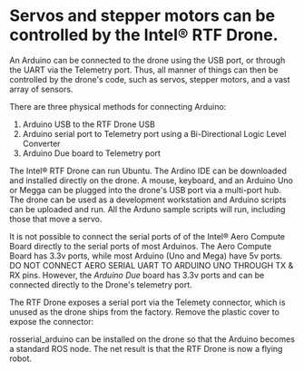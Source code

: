 # Servos and stepper motors can be controlled by the Intel® RTF Drone.

An Arduino can be connected to the drone using the USB port, or through the UART via the Telemetry port. Thus, all manner of things can then be controlled by the drone's code, such as servos, stepper motors, and a vast array of sensors.  

There are three physical methods for connecting Arduino:
1. Arduino USB to the RTF Drone USB
2. Arduino serial port to Telemetry port using a Bi-Directional Logic Level Converter
3. Arduino Due board to Telemetry port

The Intel® RTF Drone can run Ubuntu. The Ardino IDE can be downloaded and installed directly on the drone.  A mouse, keyboard, and an Arduino Uno or Megga can be plugged into the drone's USB port via a multi-port hub.  The drone can be used as a development workstation and Arduino scripts can be uploaded and run. All the Arduno sample scripts will run, including those that move a servo.

It is not possible to connect the serial ports of of the Intel® Aero Compute Board directly to the serial ports of most Arduinos.  The Aero Compute Board has 3.3v ports, while most Arduino (Uno and Mega) have 5v ports. DO NOT CONNECT AERO SERIAL UART TO ARDUINO UNO THROUGH TX & RX pins.  However, the *Arduino Due* board has 3.3v ports and can be connected directly to the Drone's telemetry port.

The RTF Drone exposes a serial port via the Telemety connector, which is unused as the drone ships from the factory.  Remove the plastic cover to expose the connector:

rosserial_arduino can be installed on the drone so that the Arduino becomes a standard ROS node. The net result is that the RTF Drone is now a flying robot.

